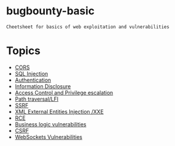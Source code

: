 # bugbounty-basic

```bash
Cheetsheet for basics of web exploitation and vulnerabilities 
```
# Topics
- [CORS](/Client-side-vulnerability/CORS-Cross-origin-resource-sharing.md)
- [SQL Injection](/Server-side-vulnerabilities/SQL-Injection.md)
- [Authentication]( /Server-side-vulnerabilities/Authentication.md)
- [Information Disclosure](/Server-side-vulnerabilities/Information-Disclosure.md)
- [Access Control and Privilege escalation](/Server-side-vulnerabilities/Authentication.md)
- [Path traversal/LFI](/Server-side-vulnerabilities/Path-Traversal.md)
- [SSRF](/Server-side-vulnerabilities/SSRF.md)
- [XML External Entities Injection /XXE](Server-side-vulnerabilities/XXE-injection.md)
- [RCE](/Server-side-vulnerabilities/RCE.md)
- [Business logic vulnerabilities](/Server-side-vulnerabilities/Business_logic_vulnerability.md)
- [CSRF](Client-side-vulnerability/CSRF.md)
- [WebSockets Vulnerabilities](Client-side-vulnerability/WebSockets.md)
